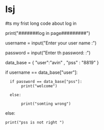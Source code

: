 # lsj

#ts my frist long code about log in

print("#######log in page#########")


username =  input("Enter your user name :")

password  =  input("Enter th password: :")


data_base = {
     "user":"avin" ,
     "pss" : "8819"
 }


if username == data_base["user"]:
     
      if password == data_base["pss"]:
           print("welcome")

      else:
                  
           print("somting wrong")
else:
    
    print("pss is not right ")
     
